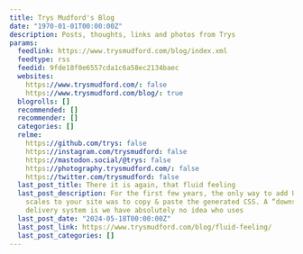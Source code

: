 ```yaml
---
title: Trys Mudford's Blog
date: "1970-01-01T00:00:00Z"
description: Posts, thoughts, links and photos from Trys
params:
  feedlink: https://www.trysmudford.com/blog/index.xml
  feedtype: rss
  feedid: 9fde18f0e6557cda1c6a58ec2134baec
  websites:
    https://www.trysmudford.com/: false
    https://www.trysmudford.com/blog/: true
  blogrolls: []
  recommended: []
  recommender: []
  categories: []
  relme:
    https://github.com/trys: false
    https://instagram.com/trysmudford: false
    https://mastodon.social/@trys: false
    https://photography.trysmudford.com/: false
    https://twitter.com/trysmudford: false
  last_post_title: There it is again, that fluid feeling
  last_post_description: For the first few years, the only way to add Utopian fluid
    scales to your site was to copy & paste the generated CSS. A “downside” of this
    delivery system is we have absolutely no idea who uses
  last_post_date: "2024-05-18T00:00:00Z"
  last_post_link: https://www.trysmudford.com/blog/fluid-feeling/
  last_post_categories: []
---
```

